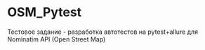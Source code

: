 # OSM_Pytest
Тестовое задание - разработка автотестов на pytest+allure для Nominatim API (Open Street Map)
